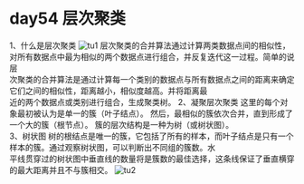 # day54 层次聚类

1、什么是层次聚类
![tu1]()
层次聚类的合并算法通过计算两类数据点间的相似性，对所有数据点中最为相似的两个数据点进行组合，并反复迭代这一过程。简单的说层  
次聚类的合并算法是通过计算每一个类别的数据点与所有数据点之间的距离来确定它们之间的相似性，距离越小，相似度越高。并将距离最  
近的两个数据点或类别进行组合，生成聚类树。
2、凝聚层次聚类
这里的每个对象最初被认为是单一的簇（叶子结点）。 然后，最相似的簇依次合并，直到形成了一个大的簇（根节点）。 簇的层次结构是一种为树（或树状图）。   
3、树状图
树的根结点是唯一的簇，它包括了所有的样本，而叶子结点是只有一个样本的簇。通过观察树状图，可以判断出不同组的簇数。水  
平线贯穿过的树状图中垂直线的数量将是簇数的最佳选择，这条线保证了垂直横穿的最大距离并且不与簇相交。
![tu2]()
